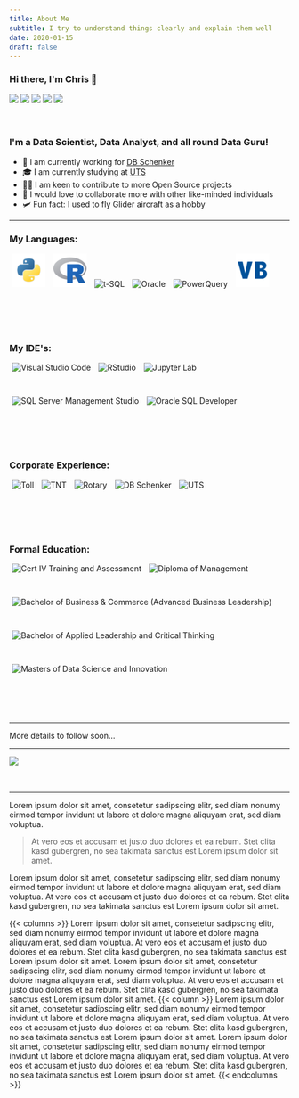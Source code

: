 ```yaml
---
title: About Me
subtitle: I try to understand things clearly and explain them well
date: 2020-01-15
draft: false
---
```


<style>
.badge-container {
    position: relative;
    align: left; 
    display: inline-block; 
    height: 60px;
    margin-left: 5px;
    margin-right: 5px;
}
</style>

### Hi there, I'm Chris 👋

<!-- 
Good references:
- Shield details: https://shields.io/#your-badge
- Good Badges Repo: https://github.com/alexandresanlim/Badges4-README.md-Profile
- Another good Badges Repo: https://github.com/Ileriayo/markdown-badges 
-->

[<img class="badge-container" style="height: 20px; margin: 0px;" src="https://img.shields.io/badge/--website?label=Website&logo=home-assistant&style=social" />][website]
[<img class="badge-container" style="height: 20px; margin: 0px;" src="https://img.shields.io/badge/--linkedin?label=LinkedIn&logo=linkedin&style=social" />][linkedin]
[<img class="badge-container" style="height: 20px; margin: 0px;" src="https://img.shields.io/badge/--stackoverflow?label=StackOverflow&logo=stack-overflow&style=social" />][stackoverflow]
[<img class="badge-container" style="height: 20px; margin: 0px;" src="https://img.shields.io/badge/--github?label=GitHub&logo=github&style=social" />][github]
[<img class="badge-container" style="height: 20px; margin: 0px;" src="https://img.shields.io/badge/--medium?label=Medium&logo=medium&style=social" />][medium]

<br>

### I'm a Data Scientist, Data Analyst, and all round Data Guru!

<!--
Good reference sites for emoji's:
- https://gist.github.com/rxaviers/7360908
- https://gist.github.com/ricealexander/ae8b8cddc3939d6ba212f953701f53e6
- https://github.com/ikatyang/emoji-cheat-sheet
- https://unicode.org/emoji/charts/full-emoji-list.html
-->

- 🤵 I am currently working for [DB Schenker][dbschenker]
- 🎓 I am currently studying at [UTS][uts]
- 👨‍💻 I am keen to contribute to more Open Source projects
- 🤝 I would love to collaborate more with other like-minded individuals
- 🛩️ Fun fact: I used to fly Glider aircraft as a hobby

---

### My Languages:

[<img class="badge-container" alt="Python" src="https://raw.githubusercontent.com/github/explore/80688e429a7d4ef2fca1e82350fe8e3517d3494d/topics/python/python.png" />][python]
[<img class="badge-container" alt="R" src="https://raw.githubusercontent.com/github/explore/80688e429a7d4ef2fca1e82350fe8e3517d3494d/topics/r/r.png" />][r]
[<img class="badge-container" alt="t-SQL" src="https://hackr.io/tutorials/learn-sql-server/logo/logo-sql-server?ver=1557508629" />][tsql]
[<img class="badge-container" alt="Oracle" src="https://www.tenfold.com/wp-content/uploads/2017/05/icon-oracle-sales-cloud.png" />][plsql]
[<img class="badge-container" alt="PowerQuery" src="https://computrain.com//wp-content/uploads/2018/02/pq-icon-150x150.png" />][powerquery]
[<img class="badge-container" alt="VB" src="https://raw.githubusercontent.com/vscode-icons/vscode-icons/master/icons/file_type_vb.svg" />][vb]

</br>

### My IDE's:

[<img class="badge-container" alt="Visual Studio Code" src="https://upload.wikimedia.org/wikipedia/commons/thumb/9/9a/Visual_Studio_Code_1.35_icon.svg/1024px-Visual_Studio_Code_1.35_icon.svg.png" />][vscode]
[<img class="badge-container" alt="RStudio" src="https://enholm.net/wp-content/uploads/2015/08/RStudio-Ball.png" />][rstudio]
[<img class="badge-container" alt="Jupyter Lab" src="https://miro.medium.com/max/1036/1*FogMIj4gYwp3fTHLZuwavQ.png" />][jupyterlab]
[<img class="badge-container" alt="SQL Server Management Studio" src="https://www.edureka.co/blog/wp-content/uploads/2019/10/logo.png" />][ssms]
[<img class="badge-container" alt="Oracle SQL Developer" src="https://www.freeiconspng.com/uploads/sql-server-icon-png-28.png" />][sqldeveloper]

</br>

### Corporate Experience:

[<img class="badge-container" alt="Toll" src="https://posttrack.com/cdn/images/carriers/icons/0260-toll-group.png" />][toll]
[<img class="badge-container" alt="TNT" src="https://seeklogo.net/wp-content/uploads/2016/11/tnt-logo-vector-preview.png" />][tnt]
[<img class="badge-container" alt="Rotary" src="https://logos-download.com/wp-content/uploads/2017/11/Rotary_International_logo_yellow.svg" />][rotary]
[<img class="badge-container" alt="DB Schenker" src="https://www.spirable.com/wp-content/uploads/2019/06/Untitled-design-2.png" />][schenker]
[<img class="badge-container" alt="UTS" src="https://storage-prtl-co.imgix.net/endor/organisations/11979/logos/1573589497_uts_logo_vertical_lockup_rgb_blk.jpg" />][schenker]

</br>

### Formal Education:

[<img class="badge-container" alt="Cert IV Training and Assessment" src="https://encrypted-tbn0.gstatic.com/images?q=tbn%3AANd9GcQMRm99KHU5nkIAMTOTUOEZ14VYuMFXM8y_Hw&usqp=CAU" />][benchmark_cert]
[<img class="badge-container" alt="Diploma of Management" src="https://encrypted-tbn0.gstatic.com/images?q=tbn%3AANd9GcQMRm99KHU5nkIAMTOTUOEZ14VYuMFXM8y_Hw&usqp=CAU" />][benchmark_dipm]
[<img class="badge-container" alt="Bachelor of Business & Commerce (Advanced Business Leadership)" src="https://www.greeningaustralia.org.au/wp-content/uploads/2017/11/University-of-Western-Sydney-final.png" />][uws_bbcabl]
[<img class="badge-container" alt="Bachelor of Applied Leadership and Critical Thinking" src="https://www.greeningaustralia.org.au/wp-content/uploads/2020/06/Western-Sydney-University_Stacked-Logo-200x200-1.png" />][wsu_balct]
[<img class="badge-container" alt="Masters of Data Science and Innovation" src="https://storage-prtl-co.imgix.net/endor/organisations/11979/logos/1573589497_uts_logo_vertical_lockup_rgb_blk.jpg" />][uts_mdsi]

</br>

---

More details to follow soon...

---


<!--
**chrimaho/chrimaho** is a ✨ _special_ ✨ repository because its `README.md` (this file) appears on your GitHub profile.

Here are some ideas to get you started:

- 🔭 I’m currently working on ...
- 🌱 I’m currently learning ...
- 👯 I’m looking to collaborate on ...
- 🤔 I’m looking for help with ...
- 💬 Ask me about ...
- 📫 How to reach me: ...
- 😄 Pronouns: ...
- ⚡ Fun fact: ...

-->

[website]: https://chrismahoney.com.au/ "ChrisMahoney.com.au"
[linkedin]: https://www.linkedin.com/in/chrimaho/ "LinkedIn"
[github]: https://github.com/chrimaho "GitHub"
[medium]: https://medium.com/@chrimaho "Medium"
[stackoverflow]: https://stackoverflow.com/users/12036005/chrimaho "StackOverflow"
[dbschenker]: https://www.dbschenker.com/au-en/about/innovation-digitalization "DB Schenker"
[uts]: https://mdsi.uts.edu.au/ "UTS MDSI"
[python]: https://www.python.org/ "Python"
[r]: https://www.r-project.org/ "R"
[tsql]: https://www.microsoft.com/en-au/sql-server/ "t-SQL"
[plsql]: https://oracle.com/database "PL-SQL"
[powerquery]: https://docs.microsoft.com/en-us/power-query/ "PowerQuery"
[vb]: https://docs.microsoft.com/en-us/dotnet/visual-basic/ "Visual Basic"
[vscode]: https://code.visualstudio.com/ "Visual Studio Code"
[rstudio]: https://rstudio.com/ "RStudio"
[jupyterlab]: https://jupyterlab.readthedocs.io/en/latest/ "Jupyter Lab"
[ssms]: https://docs.microsoft.com/en-us/sql/ssms/ "SQL Server Management Studio"
[sqldeveloper]: http://oracle.com/technetwork/developer-tools/sql-developer/ "Oracle SQL Developer"
[toll]: https://www.tollgroup.com/ "Toll: 8 years"
[tnt]: https://www.tnt.com/ "TNT: 1 year"
[rotary]: http://www.rotaryaustralia.org.au/ "Rotary: 7 years"
[schenker]: https://www.dbschenker.com/au-en/about/innovation-digitalization "DB Schenker: 3 years"
[benchmark_cert]: https://www.benchmark.edu.au/ "Cert IV Training and Assessment"
[benchmark_dipm]: https://www.benchmark.edu.au/ "Diploma of Management"
[uws_bbcabl]: https://www.westernsydney.edu.au/future/study/courses/undergraduate/bachelor-of-business-advanced-business-leadership.html "Bachelor of Business & Commerce (Advanced Business Leadership)"
[wsu_balct]: https://www.westernsydney.edu.au/future/study/courses/undergraduate/bachelor-of-applied-leadership.html "Bachelor of Applied Leadership and Critical Thinking"
[uts_mdsi]: https://www.uts.edu.au/future-students/transdisciplinary-innovation/master-data-science-and-innovation/about-master-data-science-and-innovation "Masters of Data Science and Innovation"

![](/images/ChrisMahoneyInspirational_Modified.jpg)

<br>
<hr>

Lorem ipsum dolor sit amet, consetetur sadipscing elitr, sed diam nonumy eirmod tempor invidunt ut labore et dolore magna aliquyam erat, sed diam voluptua.  

> At vero eos et accusam et justo duo dolores et ea rebum. Stet clita kasd gubergren, no sea takimata sanctus est Lorem ipsum dolor sit amet.

Lorem ipsum dolor sit amet, consetetur sadipscing elitr, sed diam nonumy eirmod tempor invidunt ut labore et dolore magna aliquyam erat, sed diam voluptua. At vero eos et accusam et justo duo dolores et ea rebum. Stet clita kasd gubergren, no sea takimata sanctus est Lorem ipsum dolor sit amet.


{{< columns >}}
Lorem ipsum dolor sit amet, consetetur sadipscing elitr, sed diam nonumy eirmod tempor invidunt ut labore et dolore magna aliquyam erat, sed diam voluptua. At vero eos et accusam et justo duo dolores et ea rebum. Stet clita kasd gubergren, no sea takimata sanctus est Lorem ipsum dolor sit amet. Lorem ipsum dolor sit amet, consetetur sadipscing elitr, sed diam nonumy eirmod tempor invidunt ut labore et dolore magna aliquyam erat, sed diam voluptua. At vero eos et accusam et justo duo dolores et ea rebum. Stet clita kasd gubergren, no sea takimata sanctus est Lorem ipsum dolor sit amet.
{{< column >}}
Lorem ipsum dolor sit amet, consetetur sadipscing elitr, sed diam nonumy eirmod tempor invidunt ut labore et dolore magna aliquyam erat, sed diam voluptua. At vero eos et accusam et justo duo dolores et ea rebum. Stet clita kasd gubergren, no sea takimata sanctus est Lorem ipsum dolor sit amet. Lorem ipsum dolor sit amet, consetetur sadipscing elitr, sed diam nonumy eirmod tempor invidunt ut labore et dolore magna aliquyam erat, sed diam voluptua. At vero eos et accusam et justo duo dolores et ea rebum. Stet clita kasd gubergren, no sea takimata sanctus est Lorem ipsum dolor sit amet.
{{< endcolumns >}}

